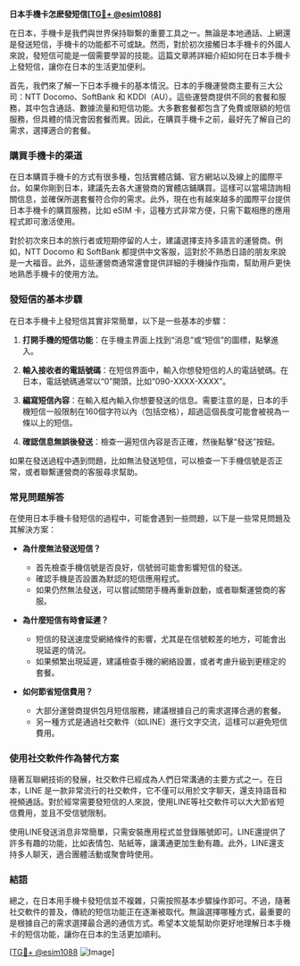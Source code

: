 **日本手機卡怎麽發短信[[TG💪+ @esim1088](https://t.me/s/esim1088)]**

在日本，手機卡是我們與世界保持聯繫的重要工具之一。無論是本地通話、上網還是發送短信，手機卡的功能都不可或缺。然而，對於初次接觸日本手機卡的外國人來說，發短信可能是一個需要學習的技能。這篇文章將詳細介紹如何在日本手機卡上發短信，讓你在日本的生活更加便利。

首先，我們來了解一下日本手機卡的基本情況。日本的手機運營商主要有三大公司：NTT Docomo、SoftBank 和 KDDI（AU）。這些運營商提供不同的套餐和服務，其中包含通話、數據流量和短信功能。大多數套餐都包含了免費或限額的短信服務，但具體的情況會因套餐而異。因此，在購買手機卡之前，最好先了解自己的需求，選擇適合的套餐。

### 購買手機卡的渠道

在日本購買手機卡的方式有很多種，包括實體店鋪、官方網站以及線上的國際平台。如果你剛到日本，建議先去各大運營商的實體店鋪購買。這樣可以當場諮詢相關信息，並確保所選套餐符合你的需求。此外，現在也有越來越多的國際平台提供日本手機卡的購買服務，比如 eSIM 卡，這種方式非常方便，只需下載相應的應用程式即可激活使用。

對於初次來日本的旅行者或短期停留的人士，建議選擇支持多語言的運營商。例如，NTT Docomo 和 SoftBank 都提供中文客服，這對於不熟悉日語的朋友來說是一大福音。此外，這些運營商通常還會提供詳細的手機操作指南，幫助用戶更快地熟悉手機卡的使用方法。

### 發短信的基本步驟

在日本手機卡上發短信其實非常簡單，以下是一些基本的步驟：

1. **打開手機的短信功能**：在手機主界面上找到“消息”或“短信”的圖標，點擊進入。
   
2. **輸入接收者的電話號碼**：在短信界面中，輸入你想發短信的人的電話號碼。在日本，電話號碼通常以“0”開頭，比如“090-XXXX-XXXX”。

3. **編寫短信內容**：在輸入框內輸入你想要發送的信息。需要注意的是，日本的手機短信一般限制在160個字符以內（包括空格），超過這個長度可能會被視為一條以上的短信。

4. **確認信息無誤後發送**：檢查一遍短信內容是否正確，然後點擊“發送”按鈕。

如果在發送過程中遇到問題，比如無法發送短信，可以檢查一下手機信號是否正常，或者聯繫運營商的客服尋求幫助。

### 常見問題解答

在使用日本手機卡發短信的過程中，可能會遇到一些問題，以下是一些常見問題及其解決方案：

- **為什麼無法發送短信？**
  - 首先檢查手機信號是否良好，信號弱可能會影響短信的發送。
  - 確認手機是否設置為默認的短信應用程式。
  - 如果仍然無法發送，可以嘗試關閉手機再重新啟動，或者聯繫運營商的客服。

- **為什麼短信有時會延遲？**
  - 短信的發送速度受網絡條件的影響，尤其是在信號較差的地方，可能會出現延遲的情況。
  - 如果頻繁出現延遲，建議檢查手機的網絡設置，或者考慮升級到更穩定的套餐。

- **如何節省短信費用？**
  - 大部分運營商提供包月短信服務，建議根據自己的需求選擇合適的套餐。
  - 另一種方式是通過社交軟件（如LINE）進行文字交流，這樣可以避免短信費用。

### 使用社交軟件作為替代方案

隨著互聯網技術的發展，社交軟件已經成為人們日常溝通的主要方式之一。在日本，LINE 是一款非常流行的社交軟件，它不僅可以用於文字聊天，還支持語音和視頻通話。對於經常需要發短信的人來說，使用LINE等社交軟件可以大大節省短信費用，並且不受信號限制。

使用LINE發送消息非常簡單，只需安裝應用程式並登錄賬號即可。LINE還提供了許多有趣的功能，比如表情包、貼紙等，讓溝通更加生動有趣。此外，LINE還支持多人聊天，適合團體活動或聚會時使用。

### 結語

總之，在日本用手機卡發短信並不複雜，只需按照基本步驟操作即可。不過，隨著社交軟件的普及，傳統的短信功能正在逐漸被取代。無論選擇哪種方式，最重要的是根據自己的需求選擇最合適的通信方式。希望本文能幫助你更好地理解日本手機卡的短信功能，讓你在日本的生活更加順利。

[[TG💪+ @esim1088](https://t.me/s/esim1088) ![Image](https://i.postimg.cc/4NQfJmqS/Snipaste-2025-05-13-00-14-12.png)]